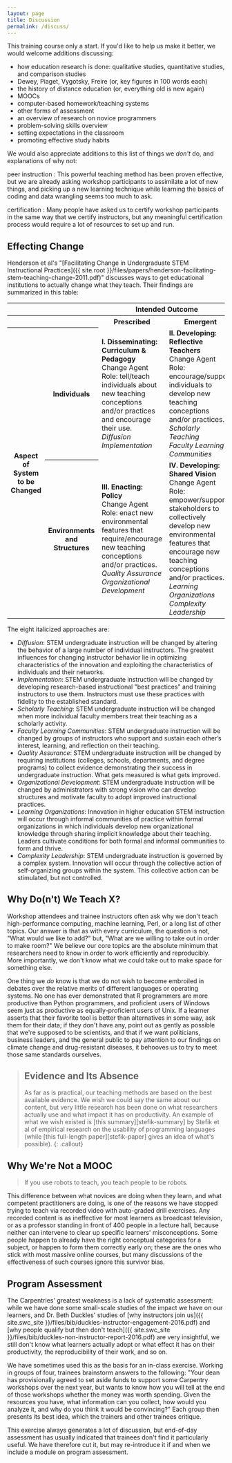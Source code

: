 ```yaml
---
layout: page
title: Discussion
permalink: /discuss/
---
```

This training course only a start.
If you'd like to help us make it better,
we would welcome additions discussing:

*   how education research is done: qualitative studies, quantitative studies, and comparison studies
*   Dewey, Piaget, Vygotsky, Freire (or, key figures in 100 words each)
*   the history of distance education (or, everything old is new again)
*   MOOCs
*   computer-based homework/teaching systems
*   other forms of assessment
*   an overview of research on novice programmers
*   problem-solving skills overview
*   setting expectations in the classroom
*   promoting effective study habits

We would also appreciate additions to this list of things we *don't* do,
and explanations of why not:

peer instruction
:   This powerful teaching method has been proven effective,
    but we are already asking workshop participants to assimilate a lot of new things,
    and picking up a new learning technique while learning the basics of coding and data wrangling
    seems too much to ask.

certification
:   Many people have asked us to certify workshop participants in the same way that we certify instructors,
    but any meaningful certification process would require a lot of resources to set up and run.

## Effecting Change

Henderson et al's
"[Facilitating Change in Undergraduate STEM Instructional Practices]({{ site.root }}/files/papers/henderson-facilitating-stem-teaching-change-2011.pdf)"
discusses ways to get educational institutions to actually change what they teach.
Their findings are summarized in this table:

<table>
  <tr>
    <th colspan="2"></th>
    <th colspan="2" align="center">Intended Outcome</td>
  <tr>
  <tr>
    <th colspan="2"></th>
    <th align="center">Prescribed</th>
    <th align="center">Emergent</th>
  </tr>
  <tr>
    <th rowspan="2">Aspect of System<br/>to be Changed</th>
    <th>Individuals</th>
    <td>
      <strong>I. Disseminating: Curriculum &amp; Pedagogy</strong>
      <br/>
      Change Agent Role: tell/teach individuals about new teaching conceptions and/or practices and encourage their use.
      <br/>
      <em>Diffusion</em>
      <br/>
      <em>Implementation</em>
    </td>
    <td>
      <strong>II. Developing: Reflective Teachers</strong>
      <br/>
      Change Agent Role: encourage/support individuals to develop new teaching conceptions and/or practices.
      <br/>
      <em>Scholarly Teaching</em>
      <br/>
      <em>Faculty Learning Communities</em>
    </td>
  </tr>
  <tr>
    <th>Environments<br/>and<br/>Structures</th>
    <td>
      <strong>III. Enacting: Policy</strong>
      <br/>
      Change Agent Role: enact new environmental features that require/encourage new teaching conceptions and/or practices.
      <br/>
      <em>Quality Assurance</em>
      <br/>
      <em>Organizational Development</em>
    </td>
    <td>
      <strong>IV. Developing: Shared Vision</strong>
      <br/>
      Change Agent Role: empower/support stakeholders to collectively develop new environmental features that encourage new teaching conceptions and/or practices.
      <br/>
      <em>Learning Organizations</em>
      <br/>
      <em>Complexity Leadership</em>
    </td>
  </tr>
</table>

The eight italicized approaches are:

*   *Diffusion*:
    STEM undergraduate instruction will be changed by altering the behavior of a large number of individual instructors.
    The greatest influences for changing instructor behavior lie in optimizing characteristics of the innovation and exploiting
    the characteristics of individuals and their networks.
*   *Implementation*:
    STEM undergraduate instruction will be changed by developing research-based instructional "best practices" and training instructors to use them.
    Instructors must use these practices with fidelity to the established standard.
*   *Scholarly Teaching*:
    STEM undergraduate instruction will be changed when more individual faculty members treat their teaching as a scholarly activity.
*   *Faculty Learning Communities*:
    STEM undergraduate instruction will be changed by groups of instructors who support and sustain
    each other’s interest, learning, and reflection on their teaching.
*   *Quality Assurance*:
    STEM undergraduate instruction will be changed by requiring institutions (colleges, schools, departments, and degree programs)
    to collect evidence demonstrating their success in undergraduate instruction.
    What gets measured is what gets improved.
*   *Organizational Development*:
    STEM undergraduate instruction will be changed by administrators with strong vision
    who can develop structures and motivate faculty to adopt improved instructional practices.
*   *Learning Organizations*:
    Innovation in higher education STEM instruction will occur through informal communities of practice within formal organizations
    in which individuals develop new organizational knowledge through sharing implicit knowledge about their teaching.
    Leaders cultivate conditions for both formal and informal communities to form and thrive.
*   *Complexity Leadership*:
    STEM undergraduate instruction is governed by a complex system.
    Innovation will occur through the collective action of self-organizing groups within the system.
    This collective action can be stimulated, but not controlled.

## Why Do(n't) We Teach X?

Workshop attendees and trainee instructors often ask why we don't teach
high-performance computing, machine learning, Perl, or a long list of other topics.
Our answer is that as with every curriculum,
the question is not, "What would we like to add?"
but, "What are we willing to take out in order to make room?"
We believe our core topics are the absolute minimum that researchers need to know
in order to work efficiently and reproducibly.
More importantly,
we don't know what we could take out to make space for something else.

One thing we *do* know is that we do not wish to become embroiled in debates
over the relative merits of different languages or operating systems.
No one has ever demonstrated that R programmers are more productive than Python programmers,
and proficient users of Windows seem just as productive as equally-proficient users of Unix.
If a learner asserts that their favorite tool is better than alternatives in some way,
ask them for their data;
if they don't have any,
point out as gently as possible that we're supposed to be scientists,
and that if we want politicians, business leaders, and the general public
to pay attention to our findings on climate change and drug-resistant diseases,
it behooves us to try to meet those same standards ourselves.

> ## Evidence and Its Absence
>
> As far as is practical,
> our teaching methods are based on the best available evidence.
> We wish we could say the same about our content,
> but very little research has been done on what researchers actually use
> and what impact it has on productivity.
> An example of what we wish existed
> is [this summary][stefik-summary] by Stefik et al
> of empirical research on the usability of programming languages
> (while [this full-length paper][stefik-paper] gives an idea of what's possible).
{: .callout}

## Why We're Not a MOOC

> If you use robots to teach, you teach people to be robots.

This difference between what novices are doing when they learn,
and what competent practitioners are doing,
is one of the reasons we have stopped trying to teach via recorded video
with auto-graded drill exercises.
Any recorded content is as ineffective for most learners as broadcast television,
or as a professor standing in front of 400 people in a lecture hall,
because neither can intervene to clear up specific learners' misconceptions.
Some people happen to already have the right conceptual categories for a subject,
or happen to form them correctly early on;
these are the ones who stick with most massive online courses,
but many discussions of the effectiveness of such courses
ignore this survivor bias.

## Program Assessment

The Carpentries' greatest weakness is a lack of systematic assessment:
while we have done some small-scale studies of the impact we have on our learners,
and Dr. Beth Duckles' studies of [why instructors join us]({{ site.swc_site }}/files/bib/duckles-instructor-engagement-2016.pdf)
and [why people qualify but then don't teach]({{ site.swc_site }}/files/bib/duckles-non-instructor-report-2016.pdf)
are very insightful,
we still don't know what learners actually adopt
or what effect it has on their productivity,
the reproducibility of their work,
and so on.

We have sometimes used this as the basis for an in-class exercise.
Working in groups of four,
trainees brainstorm answers to the following:
"Your dean has provisionally agreed to set aside funds to support some Carpentry workshops over the next year,
but wants to know how you will tell at the end of those workshops whether the money was worth spending.
Given the resources you have,
what information can you collect,
how would you analyze it,
and why do you think it would be convincing?"
Each group then presents its best idea,
which the trainers and other trainees critique.

This exercise always generates a lot of discussion,
but end-of-day assessment has usually indicated that trainees don't find it particularly useful.
We have therefore cut it,
but may re-introduce it if and when we include a module on program assessment.
